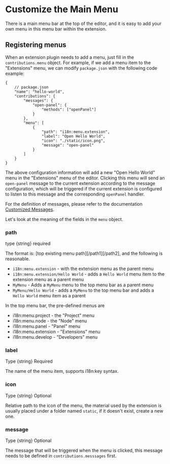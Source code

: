 # Customize the Main Menu

There is a main menu bar at the top of the editor, and it is easy to add your own menu in this menu bar within the extension.

## Registering menus

When an extension plugin needs to add a menu, just fill in the `contributions.menu` object. For example, if we add a menu item to the "Extensions" menu, we can modify `package.json` with the following code example:

```json5
{
    // package.json
    "name": "hello-world",
    "contributions": {
        "messages": {
            "open-panel": {
                "methods": ["openPanel"]
            }
        },
        "menu": [
            {
                "path": "i18n:menu.extension",
                "label": "Open Hello World",
                "icon": "./static/icon.png",
                "message": "open-panel"
            }
        ]
    }
}
```

The above configuration information will add a new "Open Hello World" menu in the "Extensions" menu of the editor. Clicking this menu will send an `open-panel` message to the current extension according to the message configuration, which will be triggered if the current extension is configured to listen to this message and the corresponding `openPanel` handler.

For the definition of messages, please refer to the documentation [Customized Messages](./contributions-messages.md).

Let's look at the meaning of the fields in the `menu` object.

### path

type {string} required

The format is: [top existing menu path][/path1][/path2], and the following is reasonable.
- `i18n:menu.extension` - with the extension menu as the parent menu
- `i18n:menu.extension/Hello World` - adds a `Hello World` menu item to the extension menu as a parent menu
- `MyMenu` - Adds a `MyMenu` menu to the top menu bar as a parent menu
- `MyMenu/Hello World` - adds a `MyMenu` to the top menu bar and adds a `Hello World` menu item as a parent

In the top menu bar, the pre-defined menus are
- i18n:menu.project - the "Project" menu
- i18n:menu.node - the "Node" menu
- i18n:menu.panel - "Panel" menu
- i18n:menu.extension - "Extensions" menu
- i18n:menu.develop - "Developers" menu

### label

Type {string} Required

The name of the menu item, supports i18n:key syntax.

### icon

Type {string} Optional

Relative path to the icon of the menu, the material used by the extension is usually placed under a folder named `static`, if it doesn't exist, create a new one.

### message

Type {string} Optional

The message that will be triggered when the menu is clicked, this message needs to be defined in `contributions.messsages` first.
